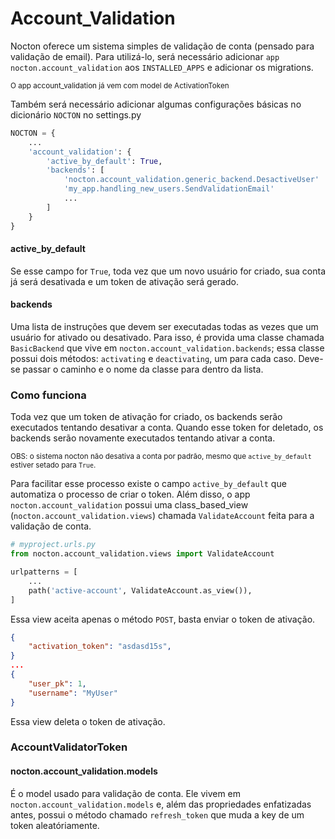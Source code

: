 # Account_Validation

Nocton oferece um sistema simples de validação de conta (pensado para validação de email). Para utilizá-lo, será necessário adicionar ```app nocton.account_validation``` aos ```INSTALLED_APPS``` e adicionar os migrations.

<small>O app account_validation já vem com model de ActivationToken</small>

Também será necessário adicionar algumas configurações básicas no dicionário ```NOCTON``` no settings.py

```python
NOCTON = {
    ...
    'account_validation': {
        'active_by_default': True,
        'backends': [
            'nocton.account_validation.generic_backend.DesactiveUser'
            'my_app.handling_new_users.SendValidationEmail'
            ...
        ]
    }
}
```

#### active_by_default

Se esse campo for ```True```, toda vez que um novo usuário for criado, sua conta já será desativada e um token de ativação será gerado.

#### backends

Uma lista de instruções que devem ser executadas todas as vezes que um usuário for ativado ou desativado. Para isso, é provida uma classe chamada ```BasicBackend``` que vive em ```nocton.account_validation.backends```; essa  classe possui dois métodos: ```activating``` e ```deactivating```, um para cada caso. Deve-se passar o caminho e o nome da classe para dentro da lista.


### **Como funciona**

Toda vez que um token de ativação for criado, os backends serão executados tentando desativar a conta. Quando esse token for deletado, os backends serão novamente executados tentando ativar a conta.

<small>OBS: o sistema nocton não desativa a conta por padrão, mesmo que ```active_by_default``` estiver setado para ```True```.</small>

Para facilitar esse processo existe o campo ```active_by_default``` que automatiza o processo de criar o token. Além disso, o app ```nocton.account_validation``` possui uma class_based_view (```nocton.account_validation.views```) chamada ```ValidateAccount``` feita para a validação de conta.

```python
# myproject.urls.py
from nocton.account_validation.views import ValidateAccount

urlpatterns = [
    ...
    path('active-account', ValidateAccount.as_view()),
]
```

Essa view aceita apenas o método ```POST```, basta enviar o token de ativação.

```json
{
    "activation_token": "asdasd15s",
}
...
{
    "user_pk": 1,
    "username": "MyUser"
}
```

Essa view deleta o token de ativação.

### **AccountValidatorToken**
#### nocton.account_validation.models

É o model usado para validação de conta. Ele vivem em ```nocton.account_validation.models``` e, além das propriedades enfatizadas antes, possui o método chamado ```refresh_token``` que muda a key de um token aleatóriamente.